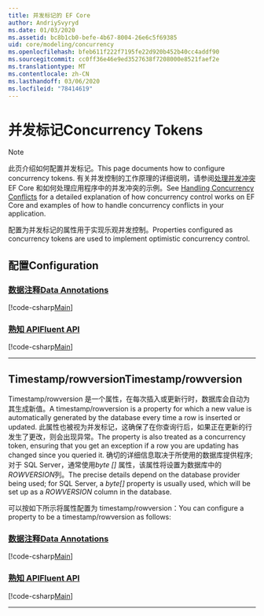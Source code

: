 ```yaml
---
title: 并发标记的 EF Core
author: AndriySvyryd
ms.date: 01/03/2020
ms.assetid: bc8b1cb0-befe-4b67-8004-26e6c5f69385
uid: core/modeling/concurrency
ms.openlocfilehash: bfeb611f222f7195fe22d920b452b40cc4addf90
ms.sourcegitcommit: cc0ff36e46e9ed3527638f7208000e8521faef2e
ms.translationtype: MT
ms.contentlocale: zh-CN
ms.lasthandoff: 03/06/2020
ms.locfileid: "78414619"
---
```

# <a name="concurrency-tokens"></a><span data-ttu-id="7dd67-102">并发标记</span><span class="sxs-lookup"><span data-stu-id="7dd67-102">Concurrency Tokens</span></span>

> [!NOTE]
> <span data-ttu-id="7dd67-103">此页介绍如何配置并发标记。</span><span class="sxs-lookup"><span data-stu-id="7dd67-103">This page documents how to configure concurrency tokens.</span></span> <span data-ttu-id="7dd67-104">有关并发控制的工作原理的详细说明，请参阅[处理并发冲突](../saving/concurrency.md)EF Core 和如何处理应用程序中的并发冲突的示例。</span><span class="sxs-lookup"><span data-stu-id="7dd67-104">See [Handling Concurrency Conflicts](../saving/concurrency.md) for a detailed explanation of how concurrency control works on EF Core and examples of how to handle concurrency conflicts in your application.</span></span>

<span data-ttu-id="7dd67-105">配置为并发标记的属性用于实现乐观并发控制。</span><span class="sxs-lookup"><span data-stu-id="7dd67-105">Properties configured as concurrency tokens are used to implement optimistic concurrency control.</span></span>

## <a name="configuration"></a><span data-ttu-id="7dd67-106">配置</span><span class="sxs-lookup"><span data-stu-id="7dd67-106">Configuration</span></span>

### <a name="data-annotations"></a>[<span data-ttu-id="7dd67-107">数据注释</span><span class="sxs-lookup"><span data-stu-id="7dd67-107">Data Annotations</span></span>](#tab/data-annotations)

[!code-csharp[Main](../../../samples/core/Modeling/DataAnnotations/Concurrency.cs?name=Concurrency&highlight=5)]

### <a name="fluent-api"></a>[<span data-ttu-id="7dd67-108">熟知 API</span><span class="sxs-lookup"><span data-stu-id="7dd67-108">Fluent API</span></span>](#tab/fluent-api)

[!code-csharp[Main](../../../samples/core/Modeling/FluentAPI/Concurrency.cs?name=Concurrency&highlight=5)]

***

## <a name="timestamprowversion"></a><span data-ttu-id="7dd67-109">Timestamp/rowversion</span><span class="sxs-lookup"><span data-stu-id="7dd67-109">Timestamp/rowversion</span></span>

<span data-ttu-id="7dd67-110">Timestamp/rowversion 是一个属性，在每次插入或更新行时，数据库会自动为其生成新值。</span><span class="sxs-lookup"><span data-stu-id="7dd67-110">A timestamp/rowversion is a property for which a new value is automatically generated by the database every time a row is inserted or updated.</span></span> <span data-ttu-id="7dd67-111">此属性也被视为并发标记，这确保了在你查询行后，如果正在更新的行发生了更改，则会出现异常。</span><span class="sxs-lookup"><span data-stu-id="7dd67-111">The property is also treated as a concurrency token, ensuring that you get an exception if a row you are updating has changed since you queried it.</span></span> <span data-ttu-id="7dd67-112">确切的详细信息取决于所使用的数据库提供程序;对于 SQL Server，通常使用*byte []* 属性，该属性将设置为数据库中的*ROWVERSION*列。</span><span class="sxs-lookup"><span data-stu-id="7dd67-112">The precise details depend on the database provider being used; for SQL Server, a *byte[]* property is usually used, which will be set up as a *ROWVERSION* column in the database.</span></span>

<span data-ttu-id="7dd67-113">可以按如下所示将属性配置为 timestamp/rowversion：</span><span class="sxs-lookup"><span data-stu-id="7dd67-113">You can configure a property to be a timestamp/rowversion as follows:</span></span>

### <a name="data-annotations"></a>[<span data-ttu-id="7dd67-114">数据注释</span><span class="sxs-lookup"><span data-stu-id="7dd67-114">Data Annotations</span></span>](#tab/data-annotations)

[!code-csharp[Main](../../../samples/core/Modeling/DataAnnotations/Timestamp.cs?name=Timestamp&highlight=7)]

### <a name="fluent-api"></a>[<span data-ttu-id="7dd67-115">熟知 API</span><span class="sxs-lookup"><span data-stu-id="7dd67-115">Fluent API</span></span>](#tab/fluent-api)

[!code-csharp[Main](../../../samples/core/Modeling/FluentAPI/Timestamp.cs?name=Timestamp&highlight=9,17)]

***
